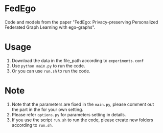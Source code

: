 # FedEgo
Code and models from the paper "FedEgo: Privacy-preserving Personalized Federated Graph Learning with ego-graphs". 
# Usage
1. Download the data in the file_path according to `experiments.conf`
2. Use `python main.py` to run the code.
3. Or you can use `run.sh` to run the code.

# Note
1. Note that the parameters are fixed in the `main.py`, please comment out the part in the  for your own setting.
2. Please refer `options.py` for parameters setting in details.
3. If you use the script `run.sh` to run the code, please create new folders according to `run.sh`. 